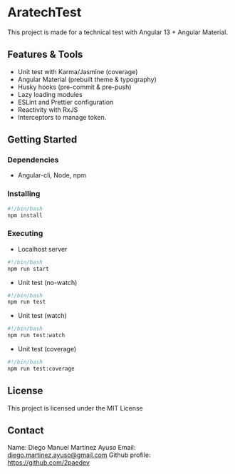# AratechTest

This project is made for a technical test with Angular 13 + Angular Material.

## Features & Tools

- Unit test with Karma/Jasmine (coverage)
- Angular Material (prebuilt theme & typography)
- Husky hooks (pre-commit & pre-push)
- Lazy loading modules
- ESLint and Prettier configuration
- Reactivity with RxJS
- Interceptors to manage token.

## Getting Started

### Dependencies

- Angular-cli, Node, npm

### Installing

```bash
#!/bin/bash
npm install
```

### Executing

- Localhost server

```bash
#!/bin/bash
npm run start
```

- Unit test (no-watch)

```bash
#!/bin/bash
npm run test
```

- Unit test (watch)

```bash
#!/bin/bash
npm run test:watch
```

- Unit test (coverage)

```bash
#!/bin/bash
npm run test:coverage
```

## License

This project is licensed under the MIT License

## Contact

Name: Diego Manuel Martínez Ayuso
Email: diego.martinez.ayuso@gmail.com
Github profile: https://github.com/2paedev
